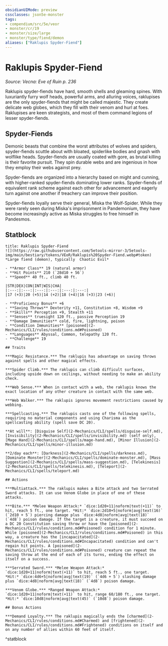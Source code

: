 ```yaml
---
obsidianUIMode: preview
cssclasses: json5e-monster
tags:
- compendium/src/5e/veor
- monster/cr/19
- monster/size/large
- monster/type/fiend/demon
aliases: ["Raklupis Spyder-Fiend"]
---
```

# Raklupis Spyder-Fiend
*Source: Vecna: Eve of Ruin p. 236*  

Raklupis spyder-fiends have hard, smooth shells and gleaming spines. With luxuriantly furry wolf heads, powerful arms, and alluring voices, raklupises are the only spyder-fiends that might be called majestic. They create delicate web globes, which they fill with their venom and hurl at foes. Raklupises are keen strategists, and most of them command legions of lesser spyder-fiends.

## Spyder-Fiends

Demonic beasts that combine the worst attributes of wolves and spiders, spyder-fiends scuttle about with bloated, spiderlike bodies and gnash with wolflike heads. Spyder-fiends are usually coated with gore, as brutal killing is their favorite pursuit. They spin durable webs and are ingenious in how they employ their webs against prey.

Spyder-fiends are organized into a hierarchy based on might and cunning, with higher-ranked spyder-fiends dominating lower ranks. Spyder-fiends of equivalent rank scheme against each other for advancement and eagerly turn against one another if treachery can improve their position.

Spyder-fiends loyally serve their general, Miska the Wolf-Spider. While they were rarely seen during Miska's imprisonment in Pandemonium, they have become increasingly active as Miska struggles to free himself in Pandesmos.

## Statblock

```ad-statblock
title: Raklupis Spyder-Fiend
![](https://raw.githubusercontent.com/5etools-mirror-3/5etools-img/main/bestiary/tokens/VEoR/Raklupis%20Spyder-Fiend.webp#token)
*Large fiend (demon), typically  Chaotic Evil*

- **Armor Class** 19 (natural armor)
- **Hit Points** 210 (`28d10 + 56`)
- **Speed** 40 ft., climb 40 ft.

|STR|DEX|CON|INT|WIS|CHA|
|:---:|:---:|:---:|:---:|:---:|:---:|
|17 (+3)|20 (+5)|14 (+2)|18 (+4)|16 (+3)|23 (+6)|

- **Proficiency Bonus** +6
- **Saving Throws** Dexterity +11, Constitution +8, Wisdom +9
- **Skills** Perception +9, Stealth +11
- **Senses** truesight 120 ft., passive Perception 19
- **Damage Immunities** cold, fire, lightning, poison
- **Condition Immunities** [poisoned](2-Mechanics/CLI/rules/conditions.md#Poisoned)
- **Languages** Abyssal, Common, telepathy 120 ft.
- **Challenge** 19

## Traits

***Magic Resistance.*** The raklupis has advantage on saving throws against spells and other magical effects.

***Spider Climb.*** The raklupis can climb difficult surfaces, including upside down on ceilings, without needing to make an ability check.

***Web Sense.*** When in contact with a web, the raklupis knows the exact location of any other creature in contact with the same web.

***Web Walker.*** The raklupis ignores movement restrictions caused by webbing.

***Spellcasting.*** The raklupis casts one of the following spells, requiring no material components and using Charisma as the spellcasting ability (spell save DC 20).

**At will**: [Disguise Self](2-Mechanics/CLI/spells/disguise-self.md), [Invisibility](2-Mechanics/CLI/spells/invisibility.md) (self only), [Mage Hand](2-Mechanics/CLI/spells/mage-hand.md), [Minor Illusion](2-Mechanics/CLI/spells/minor-illusion.md)

**2/day each**: [Darkness](2-Mechanics/CLI/spells/darkness.md), [Dominate Monster](2-Mechanics/CLI/spells/dominate-monster.md), [Mass Suggestion](2-Mechanics/CLI/spells/mass-suggestion.md), [Telekinesis](2-Mechanics/CLI/spells/telekinesis.md), [Teleport](2-Mechanics/CLI/spells/teleport.md)

## Actions

***Multiattack.*** The raklupis makes a Bite attack and two Serrated Sword attacks. It can use Venom Globe in place of one of these attacks.

***Bite.*** *Melee Weapon Attack:* `dice:1d20+11|noform|text(+11)` to hit, reach 5 ft., one target. *Hit:* `dice:2d10+5|noform|avg|text(16)` (`2d10 + 5`) piercing damage plus `dice:4d8|noform|avg|text(18)` (`4d8`) poison damage. If the target is a creature, it must succeed on a DC 20 Constitution saving throw or have the [poisoned](2-Mechanics/CLI/rules/conditions.md#Poisoned) condition for 1 minute. While [poisoned](2-Mechanics/CLI/rules/conditions.md#Poisoned) in this way, a creature has the [incapacitated](2-Mechanics/CLI/rules/conditions.md#Incapacitated) condition and can't regain hit points. A [poisoned](2-Mechanics/CLI/rules/conditions.md#Poisoned) creature can repeat the saving throw at the end of each of its turns, ending the effect on itself on a success.

***Serrated Sword.*** *Melee Weapon Attack:* `dice:1d20+11|noform|text(+11)` to hit, reach 5 ft., one target. *Hit:* `dice:4d6+5|noform|avg|text(19)` (`4d6 + 5`) slashing damage plus `dice:4d8|noform|avg|text(18)` (`4d8`) poison damage.

***Venom Globe.*** *Ranged Weapon Attack:* `dice:1d20+11|noform|text(+11)` to hit, range 60/180 ft., one target. *Hit:* `dice:10d8|noform|avg|text(45)` (`10d8`) poison damage.

## Bonus Actions

***Demand Loyalty.*** The raklupis magically ends the [charmed](2-Mechanics/CLI/rules/conditions.md#Charmed) and [frightened](2-Mechanics/CLI/rules/conditions.md#Frightened) conditions on itself and on any number of allies within 60 feet of itself.
```
^statblock